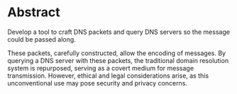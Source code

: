  # Abstract
 
Develop a tool to craft DNS packets and query DNS servers so the message could be passed along. 

These packets, carefully constructed, allow the encoding of messages. By querying a DNS server with these packets, 
the traditional domain resolution system is repurposed, serving as a covert medium for message transmission. However, 
ethical and legal considerations arise, as this unconventional use may pose security and privacy concerns.
